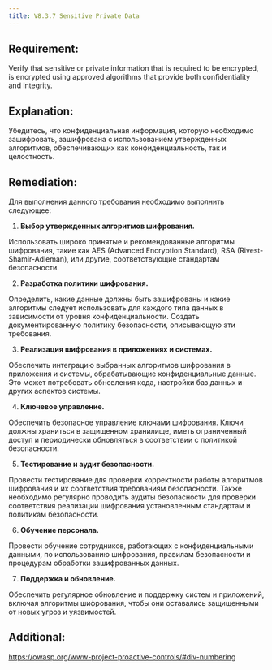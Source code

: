 ```yaml
---
title: V8.3.7 Sensitive Private Data
---
```







## Requirement:

Verify that sensitive or private information that is required to be encrypted, is encrypted using approved algorithms that provide both confidentiality and integrity.

## Explanation:

Убедитесь, что конфиденциальная информация, которую необходимо зашифровать, зашифрована с использованием утвержденных алгоритмов, обеспечивающих как конфиденциальность, так и целостность.

## Remediation:

Для выполнения данного требования необходимо выполнить следующее:

1. **Выбор утвержденных алгоритмов шифрования.**

Использовать широко принятые и рекомендованные алгоритмы шифрования, такие как AES (Advanced Encryption Standard), RSA (Rivest-Shamir-Adleman), или другие, соответствующие стандартам безопасности.


2. **Разработка политики шифрования.**

Определить, какие данные должны быть зашифрованы и какие алгоритмы следует использовать для каждого типа данных в зависимости от уровня конфиденциальности. Создать документированную политику безопасности, описывающую эти требования.


3. **Реализация шифрования в приложениях и системах.**

Обеспечить интеграцию выбранных алгоритмов шифрования в приложения и системы, обрабатывающие конфиденциальные данные. Это может потребовать обновления кода, настройки баз данных и других аспектов системы.


4. **Ключевое управление.**

Обеспечить безопасное управление ключами шифрования. Ключи должны храниться в защищенном хранилище, иметь ограниченный доступ и периодически обновляться в соответствии с политикой безопасности.


5. **Тестирование и аудит безопасности.**

Провести тестирование для проверки корректности работы алгоритмов шифрования и их соответствия требованиям безопасности. Также необходимо регулярно проводить аудиты безопасности для проверки соответствия реализации шифрования установленным стандартам и политикам безопасности.


6. **Обучение персонала.**

Провести обучение сотрудников, работающих с конфиденциальными данными, по использованию шифрования, правилам безопасности и процедурам обработки зашифрованных данных.


7. **Поддержка и обновление.**

Обеспечить регулярное обновление и поддержку систем и приложений, включая алгоритмы шифрования, чтобы они оставались защищенными от новых угроз и уязвимостей.


## Additional:

https://owasp.org/www-project-proactive-controls/#div-numbering


